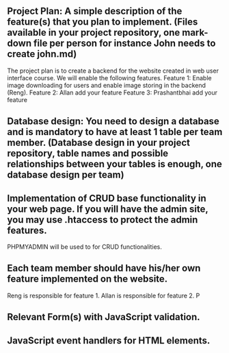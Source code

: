 ## Project Plan: A simple description of the feature(s) that you plan to implement. (Files available in your project repository, one mark-down file per person for instance John needs to create john.md)

The project plan is to create a backend for the website created in web user interface course. We will enable the following features.
Feature 1: Enable image downloading for users and enable image storing in the backend (Reng). 
Feature 2: Allan add your feature
Feature 3: Prashantbhai add your feature

## Database design: You need to design a database and is mandatory to have at least 1 table per team member. (Database design in your project repository, table names and possible relationships between your tables is enough, one database design per team)



## Implementation of CRUD base functionality in your web page. If you will have the admin site, you may use .htaccess to protect the admin features.

PHPMYADMIN will be used to for CRUD functionalities.


## Each team member should have his/her own feature implemented on the website. 

Reng is responsible for feature 1.
Allan is responsible for feature 2.
P

## Relevant Form(s) with JavaScript validation.

## JavaScript event handlers for HTML elements.